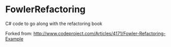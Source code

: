 # FowlerRefactoring

C# code to go along with the refactoring book

Forked from:
http://www.codeproject.com/Articles/4171/Fowler-Refactoring-Example
